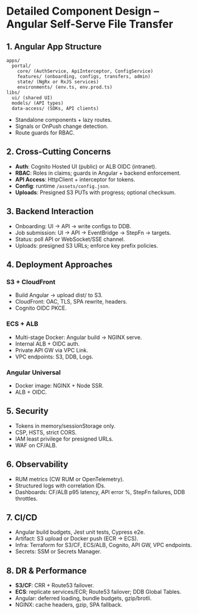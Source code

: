 # Detailed Component Design – Angular Self-Serve File Transfer

## 1. Angular App Structure
```
apps/
  portal/
    core/ (AuthService, ApiInterceptor, ConfigService)
    features/ (onboarding, configs, transfers, admin)
    state/ (NgRx or RxJS services)
    environments/ (env.ts, env.prod.ts)
libs/
  ui/ (shared UI)
  models/ (API types)
  data-access/ (SDKs, API clients)
```

- Standalone components + lazy routes.  
- Signals or OnPush change detection.  
- Route guards for RBAC.  

## 2. Cross-Cutting Concerns
- **Auth**: Cognito Hosted UI (public) or ALB OIDC (intranet).  
- **RBAC**: Roles in claims; guards in Angular + backend enforcement.  
- **API Access**: HttpClient + interceptor for tokens.  
- **Config**: runtime `/assets/config.json`.  
- **Uploads**: Presigned S3 PUTs with progress; optional checksum.  

## 3. Backend Interaction
- Onboarding: UI → API → write configs to DDB.  
- Job submission: UI → API → EventBridge → StepFn → targets.  
- Status: poll API or WebSocket/SSE channel.  
- Uploads: presigned S3 URLs; enforce key prefix policies.  

## 4. Deployment Approaches

### S3 + CloudFront
- Build Angular → upload dist/ to S3.  
- CloudFront: OAC, TLS, SPA rewrite, headers.  
- Cognito OIDC PKCE.  

### ECS + ALB
- Multi-stage Docker: Angular build → NGINX serve.  
- Internal ALB + OIDC auth.  
- Private API GW via VPC Link.  
- VPC endpoints: S3, DDB, Logs.  

### Angular Universal
- Docker image: NGINX + Node SSR.  
- ALB + OIDC.  

## 5. Security
- Tokens in memory/sessionStorage only.  
- CSP, HSTS, strict CORS.  
- IAM least privilege for presigned URLs.  
- WAF on CF/ALB.  

## 6. Observability
- RUM metrics (CW RUM or OpenTelemetry).  
- Structured logs with correlation IDs.  
- Dashboards: CF/ALB p95 latency, API error %, StepFn failures, DDB throttles.  

## 7. CI/CD
- Angular build budgets, Jest unit tests, Cypress e2e.  
- Artifact: S3 upload or Docker push (ECR → ECS).  
- Infra: Terraform for S3/CF, ECS/ALB, Cognito, API GW, VPC endpoints.  
- Secrets: SSM or Secrets Manager.  

## 8. DR & Performance
- **S3/CF**: CRR + Route53 failover.  
- **ECS**: replicate services/ECR; Route53 failover; DDB Global Tables.  
- Angular: deferred loading, bundle budgets, gzip/brotli.  
- NGINX: cache headers, gzip, SPA fallback.  
